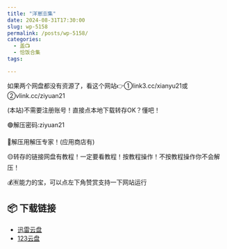 ```yaml
---
title: "洋崽🈴集"
date: 2024-08-31T17:30:00
slug: wp-5158
permalink: /posts/wp-5158/
categories:
  - 盖📺
  - 恰饭合集
tags:

---
```


如果两个网盘都没有资源了，看这个网站👉①link3.cc/xianyu21或②vlink.cc/ziyuan21

(本站)不需要注册账号！直接点本地下载转存OK？懂吧！

🟢解压密码:ziyuan21

🔵解压用解压专家！(应用商店有)

🟡转存的链接网盘有教程！一定要看教程！按教程操作！不按教程操作你不会解压！

💰🈶能力的宝，可以点左下角赞赏支持一下网站运行

## 📦 下载链接
- [迅雷云盘](https://blziyuan21.com/pay-download/5158?key=4150fb72a9&down_id=0)
- [123云盘](https://blziyuan21.com/pay-download/5158?key=4150fb72a9&down_id=1)

